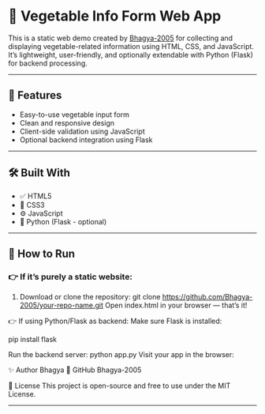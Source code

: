 # 🥕 Vegetable Info Form Web App

This is a static web demo created by [Bhagya-2005](https://github.com/Bhagya-2005) for collecting and displaying vegetable-related information using HTML, CSS, and JavaScript. It’s lightweight, user-friendly, and optionally extendable with Python (Flask) for backend processing.

---

## 🌿 Features

- Easy-to-use vegetable input form
- Clean and responsive design
- Client-side validation using JavaScript
- Optional backend integration using Flask

---

## 🛠️ Built With

- ✅ HTML5
- 🎨 CSS3
- ⚙️ JavaScript
- 🐍 Python (Flask - optional)

---

## 🚀 How to Run

### 👉 If it’s purely a static website:

1. Download or clone the repository:
   git clone https://github.com/Bhagya-2005/your-repo-name.git
Open index.html in your browser — that’s it!

👉 If using Python/Flask as backend:
Make sure Flask is installed:

pip install flask

Run the backend server:
python app.py
Visit your app in the browser:




✨ Author
Bhagya
🔗 GitHub Bhagya-2005



📄 License
This project is open-source and free to use under the MIT License.

---









